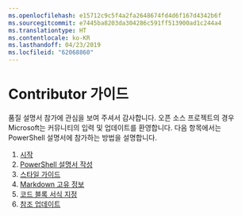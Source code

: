 ```yaml
---
ms.openlocfilehash: e15712c9c5f4a2fa2648674fd4d6f167d4342b6f
ms.sourcegitcommit: e7445ba8203da304286c591ff513900ad1c244a4
ms.translationtype: HT
ms.contentlocale: ko-KR
ms.lasthandoff: 04/23/2019
ms.locfileid: "62068860"
---
```

# <a name="contributor-guide"></a>Contributor 가이드

품질 설명서 참가에 관심을 보여 주셔서 감사합니다.
오픈 소스 프로젝트의 경우 Microsoft는 커뮤니티의 입력 및 업데이트를 환영합니다.
다음 항목에서는 PowerShell 설명서에 참가하는 방법을 설명합니다.

1. [시작](./contributing/1-GET-STARTED.md)
2. [PowerShell 설명서 작성](./contributing/2-WRITING.md)
3. [스타일 가이드](./contributing/3-STYLE-GUIDE.md)
4. [Markdown 고유 정보](./contributing/4-MARKDOWN-SPECIFICS.md)
5. [코드 블록 서식 지정](./contributing/5-FORMATTING-CODE.md)
6. [참조 업데이트](./contributing/6-UPDATING-REFERENCE.md)
